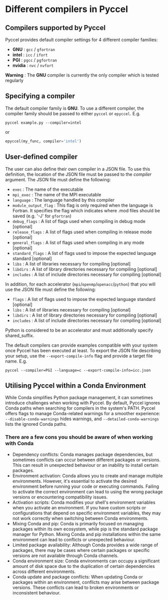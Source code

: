 # Different compilers in Pyccel
## Compilers supported by Pyccel

Pyccel provides default compiler settings for 4 different compiler families:
-   **GNU** : `gcc` / `gfortran`
-   **intel** : `icc` / `ifort`
-   **PGI** : `pgcc` / `pgfortran`
-   **nvidia** : `nvc` / `nvfort`

**Warning** : The **GNU** compiler is currently the only compiler which is tested regularly

## Specifying a compiler

The default compiler family is **GNU**. To use a different compiler, the compiler family should be passed to either `pyccel` or `epyccel`.
E.g.
```shell
pyccel example.py --compiler=intel
```
or
```python
epyccel(my_func, compiler='intel')
```

## User-defined compiler

The user can also define their own compiler in a JSON file. To use this definition, the location of the JSON file must be passed to the _compiler_ argument. The JSON file must define the following:

-   `exec` : The name of the executable
-   `mpi_exec` : The name of the MPI executable
-   `language` : The language handled by this compiler
-   `module_output_flag` : This flag is only required when the language is Fortran. It specifies the flag which indicates where .mod files should be saved (e.g. '-J' for `gfortran`)
-   `debug_flags` : A list of flags used when compiling in debug mode \[optional\]
-   `release_flags` : A list of flags used when compiling in release mode \[optional\]
-   `general_flags` : A list of flags used when compiling in any mode \[optional\]
-   `standard_flags` : A list of flags used to impose the expected language standard \[optional\]
-   `libs` : A list of libraries necessary for compiling \[optional\]
-   `libdirs` : A list of library directories necessary for compiling \[optional\]
-   `includes` : A list of include directories necessary for compiling \[optional\]
  
In addition, for each accelerator (`mpi`/`openmp`/`openacc`/`python`) that you will use the JSON file must define the following:
  
-   `flags` : A list of flags used to impose the expected language standard \[optional\]
-   `libs` : A list of libraries necessary for compiling \[optional\]
-   `libdirs` : A list of library directories necessary for compiling \[optional\]
-   `includes` : A list of include directories necessary for compiling \[optional\]

Python is considered to be an accelerator and must additionally specify shared\_suffix.

The default compilers can provide examples compatible with your system once Pyccel has been executed at least. To export the JSON file describing your setup, use the `--export-compile-info` flag and provide a target file name.
E.g.
```shell
pyccel --compiler=PGI --language=c --export-compile-info=icc.json
```
## Utilising Pyccel within a Conda Environment
While Conda simplifies Python package management, it can sometimes introduce challenges when working with Pyccel. By default, Pyccel ignores Conda paths when searching for compilers in the system's PATH. Pyccel offers flags to manage Conda-related warnings for a smoother experience: `--disable-conda-warnings` hides warnings, and `--detailed-conda-warnings` lists the ignored Conda paths.

### There are a few cons you should be aware of when working with Conda

-   Dependency conflicts: Conda manages package dependencies, but sometimes conflicts can occur between different packages or versions. This can result in unexpected behaviour or an inability to install certain packages.
-   Environment activation: Conda allows you to create and manage multiple environments. However, it's essential to activate the desired environment before running your code or executing commands. Failing to activate the correct environment can lead to using the wrong package versions or encountering compatibility issues.
-   Activation scripts: Conda modifies your shell's environment variables when you activate an environment. If you have custom scripts or configurations that depend on specific environment variables, they may not work correctly when switching between Conda environments.
-   Mixing Conda and pip: Conda is primarily focused on managing packages within its own ecosystem, while pip is the standard package manager for Python. Mixing Conda and pip installations within the same environment can lead to conflicts or unexpected behaviour.
-   Limited package availability: Although Conda provides a wide range of packages, there may be cases where certain packages or specific versions are not available through Conda channels.
-   Conda environment size: Conda environments can occupy a significant amount of disk space due to the duplication of certain dependencies across different environments.
-   Conda update and package conflicts: When updating Conda or packages within an environment, conflicts may arise between package versions. These conflicts can lead to broken environments or inconsistent behaviour.